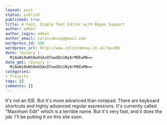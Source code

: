 ```yaml
---
layout: post
status: publish
published: true
title: A Fast, Simple Text Editor with Regex Support
author: admin
author_login: admin
author_email: colinramsay@gmail.com
wordpress_id: 306
wordpress_url: http://www.colinramsay.co.uk/?p=306
date: !binary |-
  MjAwNi0wNS0wOSAxOTowODo1NyArMDEwMA==
date_gmt: !binary |-
  MjAwNi0wNS0wOSAxOTowODo1NyArMDEwMA==
categories:
- Projects
tags: []
comments: []
---
```

<p>It's not an IDE. But it's more advanced than notepad. There are keyboard shortcuts and highly advanced regular expressions. It's currently called "Maximum Edit" which is a terrible name. But it's very fast, and it does the job. I'll be putting it on this site soon.</p>
